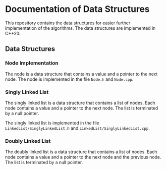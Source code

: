 # Documentation of Data Structures

This repository contains the data structures for easier further implementation of the algorithms. The data structures are implemented in C++20.

## Data Structures

### Node Implementation

The node is a data structure that contains a value and a pointer to the next node. The node is implemented in the file `Node.h` and `Node.cpp`.

### Singly Linked List

The singly linked list is a data structure that contains a list of nodes. Each node contains a value and a pointer to the next node. The list is terminated by a null pointer.

The singly linked list is implemented in the file `LinkedList/SinglyLinkedList.h` and `LinkedList/SinglyLinkedList.cpp`.

### Doubly Linked List

The doubly linked list is a data structure that contains a list of nodes. Each node contains a value and a pointer to the next node and the previous node. The list is terminated by a null pointer.
